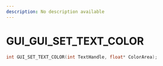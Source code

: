 ```yaml
---
description: No description available 
---
```


# GUI\_GUI_SET_TEXT_COLOR

```cpp
int GUI_SET_TEXT_COLOR(int TextHandle, float* ColorArea);
```